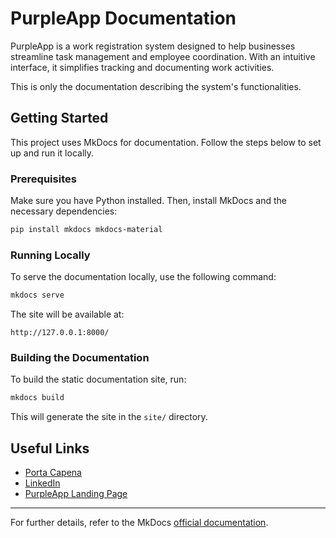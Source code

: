 # PurpleApp Documentation

PurpleApp is a work registration system designed to help businesses streamline task management and employee coordination. With an intuitive interface, it simplifies tracking and documenting work activities.

This is only the documentation describing the system's functionalities.

## Getting Started

This project uses MkDocs for documentation. Follow the steps below to set up and run it locally.

### Prerequisites

Make sure you have Python installed. Then, install MkDocs and the necessary dependencies:

```bash
pip install mkdocs mkdocs-material
```

### Running Locally

To serve the documentation locally, use the following command:

```bash
mkdocs serve
```

The site will be available at:

```
http://127.0.0.1:8000/
```

### Building the Documentation

To build the static documentation site, run:

```bash
mkdocs build
```

This will generate the site in the `site/` directory.

## Useful Links

- [Porta Capena](https://portacapena.com)
- [LinkedIn](https://linkedin.com/company/porta-capena)
- [PurpleApp Landing Page](https://purpleapp.portacapena.com)

---

For further details, refer to the MkDocs [official documentation](https://www.mkdocs.org/).

